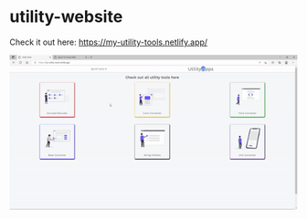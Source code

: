 # utility-website
Check it out here: 
https://my-utility-tools.netlify.app/

<img src = "https://github.com/subham2107/utility-website/blob/master/utility_tools.gif"></img>
